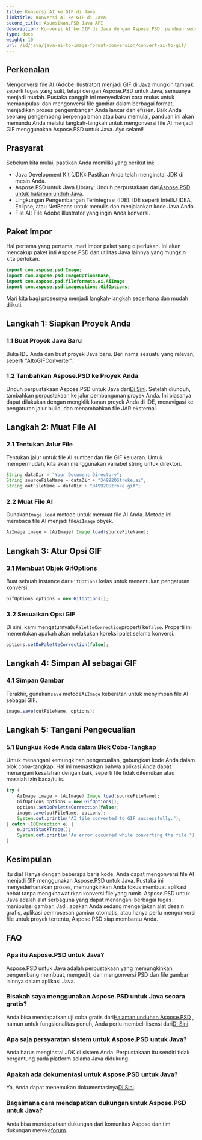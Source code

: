 ```yaml
---
title: Konversi AI ke GIF di Java
linktitle: Konversi AI ke GIF di Java
second_title: Asumsikan.PSD Java API
description: Konversi AI ke GIF di Java dengan Aspose.PSD, panduan sederhana dan efisien untuk pengembang. Pelajari prasyarat, langkah-langkah, dan FAQ untuk konversi yang lancar.
type: docs
weight: 10
url: /id/java/java-ai-to-image-format-conversion/convert-ai-to-gif/
---
```

## Perkenalan
Mengonversi file AI (Adobe Illustrator) menjadi GIF di Java mungkin tampak seperti tugas yang sulit, tetapi dengan Aspose.PSD untuk Java, semuanya menjadi mudah. Pustaka canggih ini menyediakan cara mulus untuk memanipulasi dan mengonversi file gambar dalam berbagai format, menjadikan proses pengembangan Anda lancar dan efisien. Baik Anda seorang pengembang berpengalaman atau baru memulai, panduan ini akan memandu Anda melalui langkah-langkah untuk mengonversi file AI menjadi GIF menggunakan Aspose.PSD untuk Java. Ayo selami!
## Prasyarat
Sebelum kita mulai, pastikan Anda memiliki yang berikut ini:
- Java Development Kit (JDK): Pastikan Anda telah menginstal JDK di mesin Anda.
- Aspose.PSD untuk Java Library: Unduh perpustakaan dari[Aspose.PSD untuk halaman unduh Java](https://releases.aspose.com/psd/java/).
- Lingkungan Pengembangan Terintegrasi (IDE): IDE seperti IntelliJ IDEA, Eclipse, atau NetBeans untuk menulis dan menjalankan kode Java Anda.
- File AI: File Adobe Illustrator yang ingin Anda konversi.
## Paket Impor
Hal pertama yang pertama, mari impor paket yang diperlukan. Ini akan mencakup paket inti Aspose.PSD dan utilitas Java lainnya yang mungkin kita perlukan.
```java
import com.aspose.psd.Image;
import com.aspose.psd.ImageOptionsBase;
import com.aspose.psd.fileformats.ai.AiImage;
import com.aspose.psd.imageoptions.GifOptions;
```
Mari kita bagi prosesnya menjadi langkah-langkah sederhana dan mudah diikuti.
## Langkah 1: Siapkan Proyek Anda
### 1.1 Buat Proyek Java Baru
Buka IDE Anda dan buat proyek Java baru. Beri nama sesuatu yang relevan, seperti "AItoGIFConverter".
### 1.2 Tambahkan Aspose.PSD ke Proyek Anda
 Unduh perpustakaan Aspose.PSD untuk Java dari[Di Sini](https://releases.aspose.com/psd/java/). Setelah diunduh, tambahkan perpustakaan ke jalur pembangunan proyek Anda. Ini biasanya dapat dilakukan dengan mengklik kanan proyek Anda di IDE, menavigasi ke pengaturan jalur build, dan menambahkan file JAR eksternal.
## Langkah 2: Muat File AI
### 2.1 Tentukan Jalur File
Tentukan jalur untuk file AI sumber dan file GIF keluaran. Untuk mempermudah, kita akan menggunakan variabel string untuk direktori.
```java
String dataDir = "Your Document Directory";
String sourceFileName = dataDir + "34992OStroke.ai";
String outFileName = dataDir + "34992OStroke.gif";
```
### 2.2 Muat File AI
 Gunakan`Image.load` metode untuk memuat file AI Anda. Metode ini membaca file AI menjadi file`AiImage` obyek.
```java
AiImage image = (AiImage) Image.load(sourceFileName);
```
## Langkah 3: Atur Opsi GIF
### 3.1 Membuat Objek GifOptions
 Buat sebuah instance dari`GifOptions` kelas untuk menentukan pengaturan konversi.
```java
GifOptions options = new GifOptions();
```
### 3.2 Sesuaikan Opsi GIF
 Di sini, kami mengaturnya`DoPaletteCorrection`properti ke`false`. Properti ini menentukan apakah akan melakukan koreksi palet selama konversi.
```java
options.setDoPaletteCorrection(false);
```
## Langkah 4: Simpan AI sebagai GIF
### 4.1 Simpan Gambar
 Terakhir, gunakan`save` metode`AiImage` keberatan untuk menyimpan file AI sebagai GIF.
```java
image.save(outFileName, options);
```
## Langkah 5: Tangani Pengecualian
### 5.1 Bungkus Kode Anda dalam Blok Coba-Tangkap
Untuk menangani kemungkinan pengecualian, gabungkan kode Anda dalam blok coba-tangkap. Hal ini memastikan bahwa aplikasi Anda dapat menangani kesalahan dengan baik, seperti file tidak ditemukan atau masalah izin baca/tulis.
```java
try {
    AiImage image = (AiImage) Image.load(sourceFileName);
    GifOptions options = new GifOptions();
    options.setDoPaletteCorrection(false);
    image.save(outFileName, options);
    System.out.println("AI file converted to GIF successfully.");
} catch (IOException e) {
    e.printStackTrace();
    System.out.println("An error occurred while converting the file.");
}
```
## Kesimpulan
Itu dia! Hanya dengan beberapa baris kode, Anda dapat mengonversi file AI menjadi GIF menggunakan Aspose.PSD untuk Java. Pustaka ini menyederhanakan proses, memungkinkan Anda fokus membuat aplikasi hebat tanpa mengkhawatirkan konversi file yang rumit. 
Aspose.PSD untuk Java adalah alat serbaguna yang dapat menangani berbagai tugas manipulasi gambar. Jadi, apakah Anda sedang mengerjakan alat desain grafis, aplikasi pemrosesan gambar otomatis, atau hanya perlu mengonversi file untuk proyek tertentu, Aspose.PSD siap membantu Anda.
## FAQ
### Apa itu Aspose.PSD untuk Java?
Aspose.PSD untuk Java adalah perpustakaan yang memungkinkan pengembang membuat, mengedit, dan mengonversi PSD dan file gambar lainnya dalam aplikasi Java.
### Bisakah saya menggunakan Aspose.PSD untuk Java secara gratis?
 Anda bisa mendapatkan uji coba gratis dari[Halaman unduhan Aspose.PSD](https://releases.aspose.com/) , namun untuk fungsionalitas penuh, Anda perlu membeli lisensi dari[Di Sini](https://purchase.aspose.com/buy).
### Apa saja persyaratan sistem untuk Aspose.PSD untuk Java?
Anda harus menginstal JDK di sistem Anda. Perpustakaan itu sendiri tidak bergantung pada platform selama Java didukung.
### Apakah ada dokumentasi untuk Aspose.PSD untuk Java?
 Ya, Anda dapat menemukan dokumentasinya[Di Sini](https://reference.aspose.com/psd/java/).
### Bagaimana cara mendapatkan dukungan untuk Aspose.PSD untuk Java?
Anda bisa mendapatkan dukungan dari komunitas Aspose dan tim dukungan mereka[forum](https://forum.aspose.com/c/psd/34).